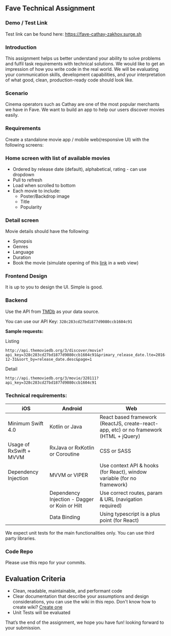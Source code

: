 ## Fave Technical Assignment

### Demo / Test Link

Test link can be found here: https://fave-cathay-zakhov.surge.sh

### Introduction

This assignment helps us better understand your ability to solve problems and fulfil task requirements with technical solutions. We would like to get an impression of how you write code in the real world. We will be evaluating your communication skills, development capabilities, and your interpretation of what good, clean, production-ready code should look like.

### Scenario

Cinema operators such as Cathay are one of the most popular merchants we have in Fave. We want to build an app to help our users discover movies easily.

### Requirements

Create a standalone movie app / mobile web(responsive UI) with the following screens:

### **Home screen with list of available movies**

-   Ordered by release date (default), alphabetical, rating - can use dropdown
-   Pull to refresh
-   Load when scrolled to bottom
-   Each movie to include:
    -   Poster/Backdrop image
    -   Title
    -   Popularity

### **Detail screen**

Movie details should have the following:

-   Synopsis
-   Genres
-   Language
-   Duration
-   Book the movie (simulate opening of this [link](https://www.cathaycineplexes.com.sg/) in a web view)

### **Frontend Design**

It is up to you to design the UI. Simple is good.

### **Backend**

Use the API from [TMDb](https://developers.themoviedb.org/3/getting-started/introduction) as your data source.

You can use our API Key: `328c283cd27bd1877d9080ccb1604c91`

**Sample requests:**

Listing

```
http://api.themoviedb.org/3/discover/movie?api_key=328c283cd27bd1877d9080ccb1604c91&primary_release_date.lte=2016-12-31&sort_by=release_date.desc&page=1
```

Detail

```
http://api.themoviedb.org/3/movie/328111?api_key=328c283cd27bd1877d9080ccb1604c91
```

### Technical requirements:

| iOS                     | Android                                       | Web                                                                                    |
| ----------------------- | --------------------------------------------- | -------------------------------------------------------------------------------------- |
| Minimum Swift 4.0       | Kotlin or Java                                | React based framework (ReactJS, create-react-app, etc) or no framework (HTML + jQuery) |
| Usage of RxSwift + MVVM | RxJava or RxKotlin or Coroutine               | CSS or SASS                                                                            |
| Dependency Injection    | MVVM or VIPER                                 | Use context API & hooks (for React), window variable (for no framework)                |
|                         | Dependency Injection - Dagger or Koin or Hilt | Use correct routes, param & URL (navigation required)                                  |
|                         | Data Binding                                  | Using typescript is a plus point (for React)                                           |

We expect unit tests for the main functionalities only.
You can use third party libraries.

### Code Repo

Please use this repo for your commits.

## Evaluation Criteria

-   Clean, readable, maintainable, and performant code
-   Clear documentation that describe your assumptions and design considerations, you can use the wiki in this repo. Don't know how to create wiki? [Create one](https://docs.github.com/en/github/building-a-strong-community/adding-or-editing-wiki-pages)
-   Unit Tests will be evaluated

That’s the end of the assignment, we hope you have fun!
looking forward to your submission.
